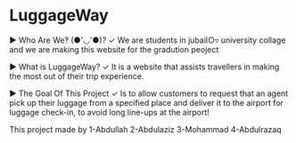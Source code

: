 # LuggageWay

▶ Who Are We‽ (●'◡'●)?
✓ We are students in jubail○▿ university collage and we are making this website for the gradution peoject

▶ What is LuggageWay?
✓ It is a website that assists travellers in making the most out of their trip experience.

▶ The Goal Of This Project
✓ Is to allow customers to request that an agent pick up their luggage from a specified place and deliver it to the airport for luggage check-in, to avoid long line-ups at the airport!

This project made by
1-Abdullah
2-Abdulaziz
3-Mohammad
4-Abdulrazaq
